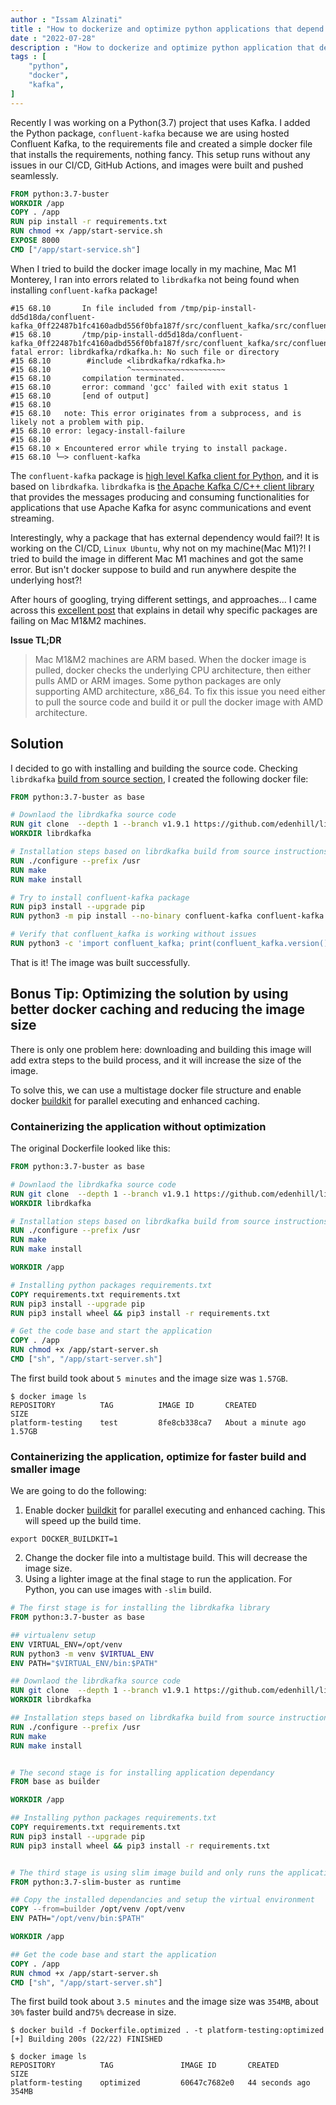 ```yaml
---
author : "Issam Alzinati"
title : "How to dockerize and optimize python applications that depend on librdkafka library running on Mac M1"
date : "2022-07-28"
description : "How to dockerize and optimize python application that depend on librdkafka library running on Mac M1"
tags : [
    "python",
    "docker",
    "kafka",
]
---
```


Recently I was working on a Python(3.7) project that uses Kafka. I added the Python package, `confluent-kafka` because we are using hosted Confluent Kafka, to the requirements file and created a simple docker file that installs the requirements, nothing fancy. This setup runs without any issues in our CI/CD, GitHub Actions, and images were built and pushed seamlessly.

```Dockerfile
FROM python:3.7-buster
WORKDIR /app
COPY . /app
RUN pip install -r requirements.txt
RUN chmod +x /app/start-service.sh
EXPOSE 8000
CMD ["/app/start-service.sh"]
```

When I tried to build the docker image locally in my machine, Mac M1 Monterey, I ran into errors related to `librdkafka` not being found when installing `confluent-kafka` package!

```shell
#15 68.10       In file included from /tmp/pip-install-dd5d18da/confluent-kafka_0ff22487b1fc4160adbd556f0bfa187f/src/confluent_kafka/src/confluent_kafka.c:17:
#15 68.10       /tmp/pip-install-dd5d18da/confluent-kafka_0ff22487b1fc4160adbd556f0bfa187f/src/confluent_kafka/src/confluent_kafka.h:23:10: fatal error: librdkafka/rdkafka.h: No such file or directory
#15 68.10        #include <librdkafka/rdkafka.h>
#15 68.10                 ^~~~~~~~~~~~~~~~~~~~~~
#15 68.10       compilation terminated.
#15 68.10       error: command 'gcc' failed with exit status 1
#15 68.10       [end of output]
#15 68.10   
#15 68.10   note: This error originates from a subprocess, and is likely not a problem with pip.
#15 68.10 error: legacy-install-failure
#15 68.10 
#15 68.10 × Encountered error while trying to install package.
#15 68.10 ╰─> confluent-kafka
```

The `confluent-kafka` package is [high level Kafka client for Python](https://github.com/confluentinc/confluent-kafka-python), and it is based on `librdkafka`. `librdkafka` is [the Apache Kafka C/C++ client library](https://github.com/edenhill/librdkafka) that provides the messages producing and consuming functionalities for applications that use Apache Kafka for async communications and event streaming. 

Interestingly, why a package that has external dependency would fail?! It is working on the CI/CD, `Linux Ubuntu`, why not on my machine(Mac M1)?! I tried to build the image in different Mac M1 machines and got the same error. But isn't docker suppose to build and run anywhere despite the underlying host?!

After hours of googling, trying different settings, and approaches... I came across this [excellent post](https://pythonspeed.com/articles/docker-build-problems-mac/) that explains in detail why specific packages are failing on Mac M1&M2 machines. 

**Issue TL;DR**
> Mac M1&M2 machines are ARM based. When the docker image is pulled, docker checks the underlying CPU architecture, then either pulls AMD or ARM images. Some python packages are only supporting AMD architecture, x86_64. To fix this issue you need either to pull the source code and build it or pull the docker image with AMD architecture.


## Solution
I decided to go with installing and building the source code. Checking `librdkafka` [build from source section](https://github.com/edenhill/librdkafka#build-from-source), I created the following docker file:

```Dockerfile
FROM python:3.7-buster as base

# Downlaod the librdkafka source code
RUN git clone  --depth 1 --branch v1.9.1 https://github.com/edenhill/librdkafka.git
WORKDIR librdkafka

# Installation steps based on librdkafka build from source instructions
RUN ./configure --prefix /usr
RUN make
RUN make install

# Try to install confluent-kafka package
RUN pip3 install --upgrade pip
RUN python3 -m pip install --no-binary confluent-kafka confluent-kafka

# Verify that confluent_kafka is working without issues
RUN python3 -c 'import confluent_kafka; print(confluent_kafka.version())'
```

That is it! The image was built successfully.


## Bonus Tip: Optimizing the solution by using better docker caching and reducing the image size

There is only one problem here: downloading and building this image will add extra steps to the build process, and it will increase the size of the image.

To solve this, we can use a multistage docker file structure and enable docker [buildkit](https://github.com/moby/buildkit) for parallel executing and enhanced caching.

### Containerizing the application without optimization
The original Dockerfile looked like this:
```Dockerfile
FROM python:3.7-buster as base

# Downlaod the librdkafka source code
RUN git clone  --depth 1 --branch v1.9.1 https://github.com/edenhill/librdkafka.git
WORKDIR librdkafka

# Installation steps based on librdkafka build from source instructions
RUN ./configure --prefix /usr
RUN make
RUN make install

WORKDIR /app

# Installing python packages requirements.txt
COPY requirements.txt requirements.txt
RUN pip3 install --upgrade pip
RUN pip3 install wheel && pip3 install -r requirements.txt

# Get the code base and start the application
COPY . /app
RUN chmod +x /app/start-server.sh
CMD ["sh", "/app/start-server.sh"]
```

The first build took about `5 minutes` and the image size was `1.57GB`.
```shell
$ docker image ls                    
REPOSITORY          TAG          IMAGE ID       CREATED              SIZE
platform-testing    test         8fe8cb338ca7   About a minute ago   1.57GB
```

### Containerizing the application, optimize for faster build and smaller image

We are going to do the following:
1. Enable docker [buildkit](https://github.com/moby/buildkit) for parallel executing and enhanced caching. This will speed up the build time.
```shell
export DOCKER_BUILDKIT=1
```
2. Change the docker file into a multistage build. This will decrease the image size.
3. Using a lighter image at the final stage to run the application. For Python, you can use images with `-slim` build.

```Dockerfile
# The first stage is for installing the librdkafka library
FROM python:3.7-buster as base

## virtualenv setup
ENV VIRTUAL_ENV=/opt/venv
RUN python3 -m venv $VIRTUAL_ENV
ENV PATH="$VIRTUAL_ENV/bin:$PATH"

## Downlaod the librdkafka source code
RUN git clone  --depth 1 --branch v1.9.1 https://github.com/edenhill/librdkafka.git
WORKDIR librdkafka

## Installation steps based on librdkafka build from source instructions
RUN ./configure --prefix /usr
RUN make
RUN make install


# The second stage is for installing application dependancy
FROM base as builder

WORKDIR /app

## Installing python packages requirements.txt
COPY requirements.txt requirements.txt
RUN pip3 install --upgrade pip
RUN pip3 install wheel && pip3 install -r requirements.txt


# The third stage is using slim image build and only runs the application
FROM python:3.7-slim-buster as runtime

## Copy the installed dependancies and setup the virtual environment
COPY --from=builder /opt/venv /opt/venv
ENV PATH="/opt/venv/bin:$PATH"

WORKDIR /app

## Get the code base and start the application
COPY . /app
RUN chmod +x /app/start-server.sh
CMD ["sh", "/app/start-server.sh"]
```

The first build took about `3.5 minutes` and the image size was `354MB`, about `30%` faster build and`75%` decrease in size.
```shell
$ docker build -f Dockerfile.optimized . -t platform-testing:optimized
[+] Building 200s (22/22) FINISHED

$ docker image ls                                                                                 
REPOSITORY          TAG               IMAGE ID       CREATED          SIZE
platform-testing    optimized         60647c7682e0   44 seconds ago   354MB
```
